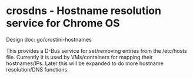 # crosdns - Hostname resolution service for Chrome OS

Design doc: go/crostini-hostnames

This provides a D-Bus service for set/removing entries from the /etc/hosts
file. Currently it is used by VMs/containers for mapping their hostnames/IPs.
Later this will be expanded to do more hostname resolution/DNS functions.